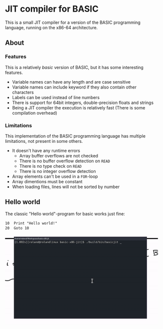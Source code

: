 
JIT compiler for BASIC
======================
This is a small JIT compiler for a version of the BASIC programming language, running on the x86-64 architecture.

## About
### Features
This is a relatively _basic_ version of BASIC, but it has some interesting features.
* Variable names can have any length and are case sensitive
* Variable names can include keyword if they also contain other characters
* Labels can be used instead of line numbers
* There is support for 64bit integers, double-precision floats and strings
* Being a JIT compiler the execution is relatively fast (There is some compilation overhead)

### Limitations
This implementation of the BASIC programming language has multiple limitations, not present in some others.
* It doesn't have any runtime errors
    * Array buffer overflows are not checked
    * There is no buffer overflow detection on `READ`
    * There is no type check on `READ`
    * There is no integer overflow detection
* Array elements can't be used in a `FOR`-loop
* Array dimentions must be constant
* When loading files, lines will not be sorted by number

## Hello world
The classic "Hello world"-program for basic works just fine:
```
10  Print "Hello world!"
20  Goto 10
```
![Hello world example](images/basic.gif)
